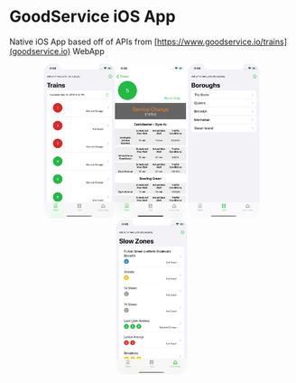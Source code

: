 #  GoodService iOS App

Native iOS App based off of APIs from [https://www.goodservice.io/trains](goodservice.io) WebApp

<div align="center">
<img src=./images/good-service-iPhone-screen-train.png width=25%><img src=./images/good-service-iPhone-screen-train-route.png width=25%>
<img src=./images/good-service-iPhone-screen-lines.png width=25%><img src=./images/good-service-iPhone-screen-slow-zones.png width=25%>
</div>
